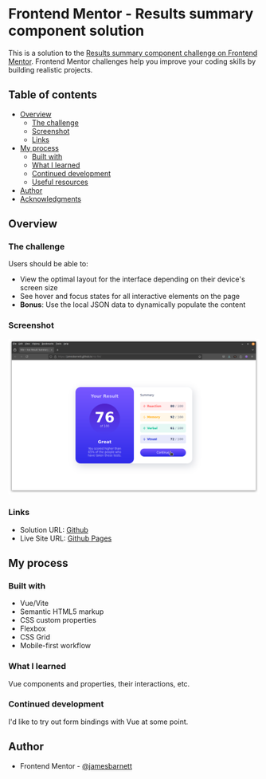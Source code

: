 # Frontend Mentor - Results summary component solution

This is a solution to the [Results summary component challenge on Frontend Mentor](https://www.frontendmentor.io/challenges/results-summary-component-CE_K6s0maV). Frontend Mentor challenges help you improve your coding skills by building realistic projects. 

## Table of contents

- [Overview](#overview)
  - [The challenge](#the-challenge)
  - [Screenshot](#screenshot)
  - [Links](#links)
- [My process](#my-process)
  - [Built with](#built-with)
  - [What I learned](#what-i-learned)
  - [Continued development](#continued-development)
  - [Useful resources](#useful-resources)
- [Author](#author)
- [Acknowledgments](#acknowledgments)

## Overview

### The challenge

Users should be able to:

- View the optimal layout for the interface depending on their device's screen size
- See hover and focus states for all interactive elements on the page
- **Bonus**: Use the local JSON data to dynamically populate the content

### Screenshot

![](./screenshot.png)

### Links

- Solution URL: [Github](https://github.com/jamesbarnett/rsc-fm)
- Live Site URL: [Github Pages](https://jamesbarnett.github.io/rsc-fm)

## My process

### Built with

- Vue/Vite
- Semantic HTML5 markup
- CSS custom properties
- Flexbox
- CSS Grid
- Mobile-first workflow

### What I learned

Vue components and properties, their interactions, etc.


### Continued development

I'd like to try out form bindings with Vue at some point.

## Author

- Frontend Mentor - [@jamesbarnett](https://www.frontendmentor.io/profile/jamesbarnett)

